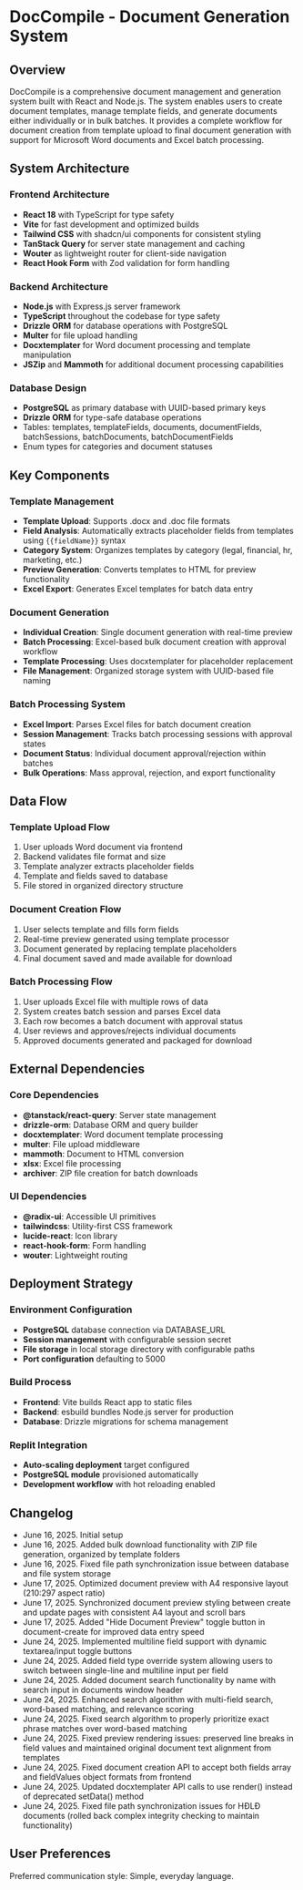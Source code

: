 # DocCompile - Document Generation System

## Overview

DocCompile is a comprehensive document management and generation system built with React and Node.js. The system enables users to create document templates, manage template fields, and generate documents either individually or in bulk batches. It provides a complete workflow for document creation from template upload to final document generation with support for Microsoft Word documents and Excel batch processing.

## System Architecture

### Frontend Architecture
- **React 18** with TypeScript for type safety
- **Vite** for fast development and optimized builds
- **Tailwind CSS** with shadcn/ui components for consistent styling
- **TanStack Query** for server state management and caching
- **Wouter** as lightweight router for client-side navigation
- **React Hook Form** with Zod validation for form handling

### Backend Architecture
- **Node.js** with Express.js server framework
- **TypeScript** throughout the codebase for type safety
- **Drizzle ORM** for database operations with PostgreSQL
- **Multer** for file upload handling
- **Docxtemplater** for Word document processing and template manipulation
- **JSZip** and **Mammoth** for additional document processing capabilities

### Database Design
- **PostgreSQL** as primary database with UUID-based primary keys
- **Drizzle ORM** for type-safe database operations
- Tables: templates, templateFields, documents, documentFields, batchSessions, batchDocuments, batchDocumentFields
- Enum types for categories and document statuses

## Key Components

### Template Management
- **Template Upload**: Supports .docx and .doc file formats
- **Field Analysis**: Automatically extracts placeholder fields from templates using `{{fieldName}}` syntax
- **Category System**: Organizes templates by category (legal, financial, hr, marketing, etc.)
- **Preview Generation**: Converts templates to HTML for preview functionality
- **Excel Export**: Generates Excel templates for batch data entry

### Document Generation
- **Individual Creation**: Single document generation with real-time preview
- **Batch Processing**: Excel-based bulk document creation with approval workflow
- **Template Processing**: Uses docxtemplater for placeholder replacement
- **File Management**: Organized storage system with UUID-based file naming

### Batch Processing System
- **Excel Import**: Parses Excel files for batch document creation
- **Session Management**: Tracks batch processing sessions with approval states
- **Document Status**: Individual document approval/rejection within batches
- **Bulk Operations**: Mass approval, rejection, and export functionality

## Data Flow

### Template Upload Flow
1. User uploads Word document via frontend
2. Backend validates file format and size
3. Template analyzer extracts placeholder fields
4. Template and fields saved to database
5. File stored in organized directory structure

### Document Creation Flow
1. User selects template and fills form fields
2. Real-time preview generated using template processor
3. Document generated by replacing template placeholders
4. Final document saved and made available for download

### Batch Processing Flow
1. User uploads Excel file with multiple rows of data
2. System creates batch session and parses Excel data
3. Each row becomes a batch document with approval status
4. User reviews and approves/rejects individual documents
5. Approved documents generated and packaged for download

## External Dependencies

### Core Dependencies
- **@tanstack/react-query**: Server state management
- **drizzle-orm**: Database ORM and query builder
- **docxtemplater**: Word document template processing
- **multer**: File upload middleware
- **mammoth**: Document to HTML conversion
- **xlsx**: Excel file processing
- **archiver**: ZIP file creation for batch downloads

### UI Dependencies
- **@radix-ui**: Accessible UI primitives
- **tailwindcss**: Utility-first CSS framework
- **lucide-react**: Icon library
- **react-hook-form**: Form handling
- **wouter**: Lightweight routing

## Deployment Strategy

### Environment Configuration
- **PostgreSQL** database connection via DATABASE_URL
- **Session management** with configurable session secret
- **File storage** in local storage directory with configurable paths
- **Port configuration** defaulting to 5000

### Build Process
- **Frontend**: Vite builds React app to static files
- **Backend**: esbuild bundles Node.js server for production
- **Database**: Drizzle migrations for schema management

### Replit Integration
- **Auto-scaling deployment** target configured
- **PostgreSQL module** provisioned automatically
- **Development workflow** with hot reloading enabled

## Changelog

- June 16, 2025. Initial setup
- June 16, 2025. Added bulk download functionality with ZIP file generation, organized by template folders
- June 16, 2025. Fixed file path synchronization issue between database and file system storage
- June 17, 2025. Optimized document preview with A4 responsive layout (210:297 aspect ratio)
- June 17, 2025. Synchronized document preview styling between create and update pages with consistent A4 layout and scroll bars
- June 17, 2025. Added "Hide Document Preview" toggle button in document-create for improved data entry speed
- June 24, 2025. Implemented multiline field support with dynamic textarea/input toggle buttons
- June 24, 2025. Added field type override system allowing users to switch between single-line and multiline input per field
- June 24, 2025. Added document search functionality by name with search input in documents window header
- June 24, 2025. Enhanced search algorithm with multi-field search, word-based matching, and relevance scoring
- June 24, 2025. Fixed search algorithm to properly prioritize exact phrase matches over word-based matching
- June 24, 2025. Fixed preview rendering issues: preserved line breaks in field values and maintained original document text alignment from templates
- June 24, 2025. Fixed document creation API to accept both fields array and fieldValues object formats from frontend
- June 24, 2025. Updated docxtemplater API calls to use render() instead of deprecated setData() method
- June 24, 2025. Fixed file path synchronization issues for HĐLĐ documents (rolled back complex integrity checking to maintain functionality)

## User Preferences

Preferred communication style: Simple, everyday language.